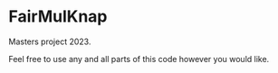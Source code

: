 # FairMulKnap
Masters project 2023.

Feel free to use any and all parts of this code however you would like.

